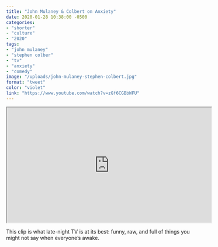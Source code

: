 ```yaml
---
title: "John Mulaney & Colbert on Anxiety"
date: 2020-01-28 10:38:00 -0500
categories: 
- "shorter"
- "culture"
- "2020"
tags: 
- "john mulaney"
- "stephen colber"
- "tv"
- "anxiety"
- "comedy"
image: "/uploads/john-mulaney-stephen-colbert.jpg"
format: "tweet"
color: "violet"
link: "https://www.youtube.com/watch?v=zGf6CGBbWFU"
---
```


<iframe loading="lazy" title="John Mulaney & Colbert on Anxiety" width="560" height="315" src="https://www.youtube.com/embed/zGf6CGBbWFU" allow="accelerometer; autoplay; encrypted-media; gyroscope; picture-in-picture" allowfullscreen></iframe>

This clip is what late-night TV is at its best: funny, raw, and full of things you might not say when everyone’s awake.
